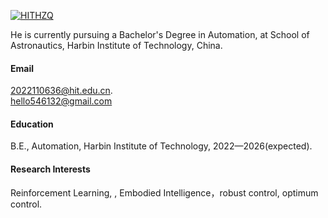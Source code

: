 

[![HITHZQ](https://img.shields.io/badge/HITHZQ-github-blue?logo=github)](https://github.com/HITHZQ)

He is currently pursuing a Bachelor's Degree in Automation, at School of Astronautics, Harbin Institute of Technology, China.

#### Email
2022110636@hit.edu.cn.\
hello546132@gmail.com

#### Education
B.E., Automation, Harbin Institute of Technology, 2022—2026(expected).

#### Research Interests
Reinforcement Learning, , Embodied Intelligence，robust control, optimum control.

